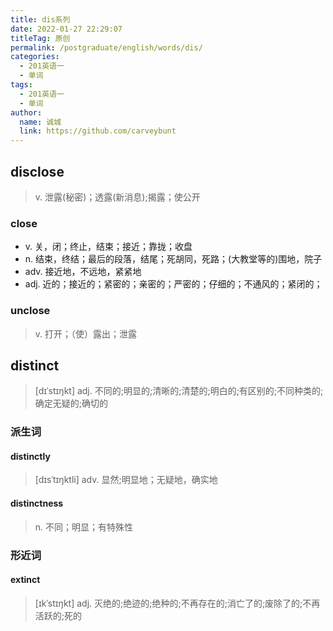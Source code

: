 ```yaml
---
title: dis系列
date: 2022-01-27 22:29:07
titleTag: 原创
permalink: /postgraduate/english/words/dis/
categories: 
  - 201英语一
  - 单词
tags: 
  - 201英语一
  - 单词
author: 
  name: 诚城
  link: https://github.com/carveybunt
---
```

## disclose
> v. 泄露(秘密)；透露(新消息);揭露；使公开
### close
* v. 关，闭；终止，结束；接近；靠拢；收盘
* n. 结束，终结；最后的段落，结尾；死胡同，死路；(大教堂等的)围地，院子
* adv. 接近地，不远地，紧紧地
* adj. 近的；接近的；紧密的；亲密的；严密的；仔细的；不通风的；紧闭的；
### unclose
> v. 打开；（使）露出；泄露
## distinct
>  [dɪˈstɪŋkt]
> adj. 不同的;明显的;清晰的;清楚的;明白的;有区别的;不同种类的;确定无疑的;确切的
### 派生词
#### distinctly
> [dɪsˈtɪŋktli] adv. 显然;明显地；无疑地，确实地
#### distinctness
> n. 不同；明显；有特殊性
### 形近词
#### extinct
>  [ɪkˈstɪŋkt] adj. 灭绝的;绝迹的;绝种的;不再存在的;消亡了的;废除了的;不再活跃的;死的